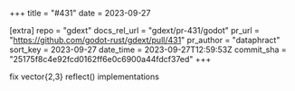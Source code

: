 +++
title = "#431"
date = 2023-09-27

[extra]
repo = "gdext"
docs_rel_url = "gdext/pr-431/godot"
pr_url = "https://github.com/godot-rust/gdext/pull/431"
pr_author = "dataphract"
sort_key = 2023-09-27
date_time = 2023-09-27T12:59:53Z
commit_sha = "25175f8c4e92fcd0162ff6e0c6900a44fdcf37ed"
+++

fix vector{2,3} reflect() implementations
